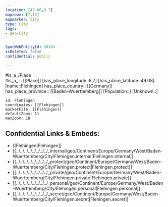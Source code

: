 ```yaml
---
location: [49.08,8.7] 
mapzoom: [7,12] 
mapmarker: city 
type: City
tags:
- geo/City


SpocWebEntityId: 30184
isDeleted: false
confidential: public

---
```

#is_a_/Place  
#is_a_ :: [[Place]] 
[has_place_longitude::8.7] 
[has_place_latitude::49.08] 
[name::Flehingen] 
has_place_country:: [[Germany]]  
has_place_province:: [[Baden-Wuerttemberg]] 
[Population::] 
[Unknown::] 


```leaflet
id: Flehingen
coordinates: [[Flehingen]] 
markerFile: [[Flehingen]] 
defaultZoom: 11 
maxZoom: 18
```


## Confidential Links & Embeds: 
- [[Flehingen|Flehingen]]  
- [[../../../../../../../../_internal/geo/Continent/Europe/Germany/West/Baden-Wuerttemberg/City/Flehingen.internal|Flehingen.internal]] 
- [[../../../../../../../../_protect/geo/Continent/Europe/Germany/West/Baden-Wuerttemberg/City/Flehingen.protect|Flehingen.protect]] 
- [[../../../../../../../../_private/geo/Continent/Europe/Germany/West/Baden-Wuerttemberg/City/Flehingen.private|Flehingen.private]] 
- [[../../../../../../../../_personal/geo/Continent/Europe/Germany/West/Baden-Wuerttemberg/City/Flehingen.personal|Flehingen.personal]] 
- [[../../../../../../../../_secret/geo/Continent/Europe/Germany/West/Baden-Wuerttemberg/City/Flehingen.secret|Flehingen.secret]] 
